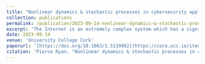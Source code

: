 ```yaml
---
title: "Nonlinear dynamics & stochastic processes in cybersecurity applications"
collection: publications
permalink: /publication/2023-09-14-nonlinear-dynamics-&-stochastic-processes-in-cybersecurity-applications
excerpt: 'The Internet is an extremely complex system which has a significant impact on the world we live in. In this thesis, we formalise Internet-based problems as mathematical models to better understand their dynamics. Modelling these problems requires dynamical features such as time delay, periodic forcing, switching and stochasticity. We study several dynamical systems which employ a combination of these features from Internet applications, including targeted ransomware, data networks, and signal processing. We also study a climate science system which shares features with the signal processing system and exhibits similar dynamics. Stochasticity is found to be critical in the modelling of the negotiations involved in targeted ransomware, while time delay is a crucial feature in the modelling of data networks. The signal processing and climate science systems give rise to extremely rich dynamics, which we are able to study analytically due to the presence of switching. This yields further insights into related smooth systems.'
date: 2023-09-14
venue: 'University College Cork'
paperurl: '[https://doi.org/10.1063/1.5119982](https://cora.ucc.ie/items/d836b8ab-70b3-479b-a951-359480721c8a)'
citation: 'Pierce Ryan, "Nonlinear dynamics & stochastic processes in cybersecurity applications", University College Cork, 2023.'
---
```


